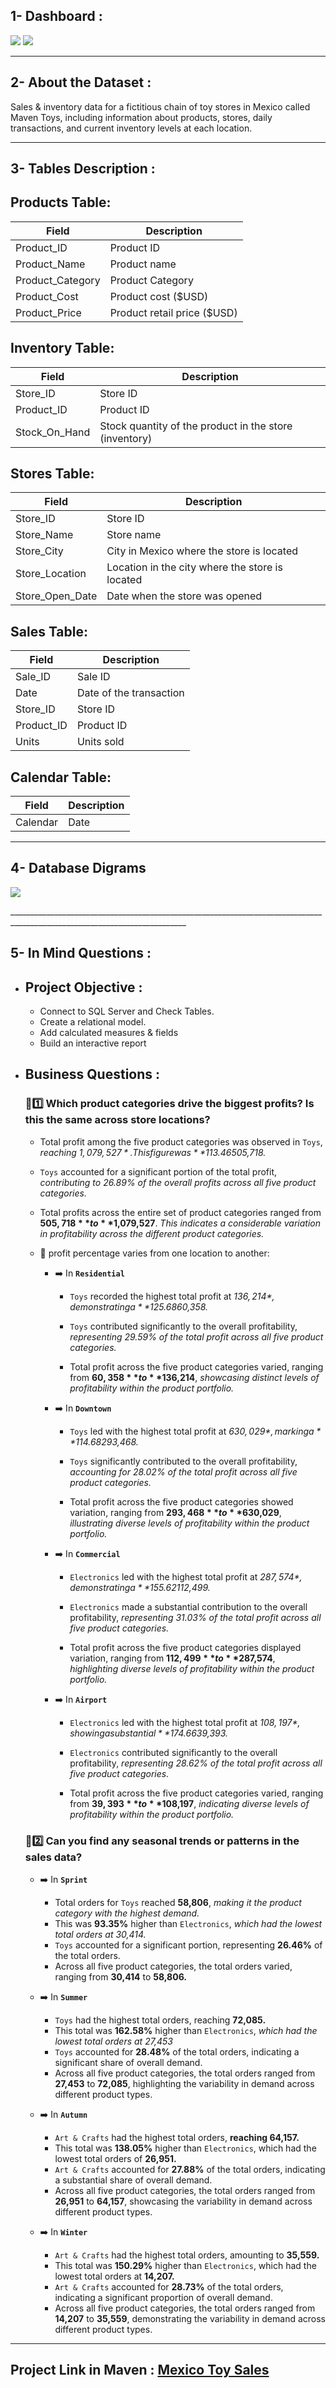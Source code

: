 ## 1- Dashboard :
</p>
  <p float="left">
  <img src='resources/Mexico Toy Sales page one.jpg'/>
  <img src='resources/Mexico Toy Sales page 2.jpg'/>
</p>

__________________________________________________________________________________________________________________________

## 2- About the Dataset :
Sales & inventory data for a fictitious chain of toy stores in Mexico called Maven Toys, including information about products, stores, daily transactions, and current inventory levels at each location.
__________________________________________________________________________________________________________________________

## 3- Tables Description :

## Products Table:
|Field	| Description |
|-----|----------------|
| Product_ID |	Product ID |
| Product_Name |	Product name |
| Product_Category |	Product Category |
| Product_Cost |	Product cost ($USD) |
| Product_Price |	Product retail price ($USD) |

## Inventory Table:
|Field	| Description |
|-----|----------------|
|	Store_ID |	Store ID |
|	Product_ID |	Product ID |
| Stock_On_Hand |	Stock quantity of the product in the store (inventory) |

## Stores Table:
|Field	| Description |
|-----|----------------|
|	Store_ID|	Store ID|
|	Store_Name|	Store name|
|	Store_City|	City in Mexico where the store is located|
|	Store_Location|	Location in the city where the store is located|
| Store_Open_Date|	Date when the store was opened|

## Sales Table:
|Field	| Description |
|-----|----------------|
|	Sale_ID|	Sale ID|
|	Date|	Date of the transaction|
|	Store_ID|	Store ID|
|	Product_ID|	Product ID|
|	Units|	Units sold|

## Calendar Table:
|Field	| Description |
|-----|----------------|
| Calendar |	Date|	Calendar date|
__________________________________________________________________________________________________________________________

## 4- Database Digrams

</p>
  <p float="left">
  <img src='resources/Tables relations.png'/>
</p>
__________________________________________________________________________________________________________________________

## 5- In Mind Questions :

- ## Project Objective :
  - Connect to SQL Server and Check Tables. 
  - Create a relational model.
  - Add calculated measures & fields
  - Build an interactive report

- ## Business Questions :
  ### 📌1️⃣ Which product categories drive the biggest profits? Is this the same across store locations?
    - Total profit among the five product categories was observed in `Toys`, *reaching $1,079,527*. This figure was **113.46%** higher than the lowest total profit, which was in the `Sports & Outdoors` category at *$505,718.*

    - `Toys` accounted for a significant portion of the total profit, *contributing to 26.89% of the overall profits across all five product categories.*

    - Total profits across the entire set of product categories ranged from **$505,718** to **$1,079,527**. *This indicates a considerable variation in profitability across the different product categories.*
    
    - 🛑 profit percentage varies from one location to another:
        - ➡️ In **`Residential`**
          - `Toys` recorded the highest total profit at *$136,214*, demonstrating a **125.68%** increase compared to the lowest total profit in `Sports & Outdoors`, which was *$60,358.*

          - `Toys` contributed significantly to the overall profitability, *representing 29.59% of the total profit across all five product categories.*

          - Total profit across the five product categories varied, ranging from **$60,358** to **$136,214**, *showcasing distinct levels of profitability within the product portfolio.*
        
        - ➡️ In **`Downtown`**
          - `Toys` led with the highest total profit at *$630,029*, marking a **114.68%** increase compared to the lowest total profit in `Sports & Outdoors`, which amounted to *$293,468.*

          - `Toys` significantly contributed to the overall profitability, *accounting for 28.02% of the total profit across all five product categories.*

          - Total profit across the five product categories showed variation, ranging from **$293,468** to **$630,029**, *illustrating diverse levels of profitability within the product portfolio.*

        - ➡️ In **`Commercial`**
          - `Electronics` led with the highest total profit at *$287,574*, demonstrating a **155.62%** increase compared to the lowest total profit in `Sports & Outdoors`, which amounted to *$112,499.*

          - `Electronics` made a substantial contribution to the overall profitability, *representing 31.03% of the total profit across all five product categories.*

          - Total profit across the five product categories displayed variation, ranging from **$112,499** to **$287,574**, *highlighting diverse levels of profitability within the product portfolio.*
         
        - ➡️ In **`Airport`**
          - `Electronics` led with the highest total profit at *$108,197*, showing a substantial **174.66%** increase compared to the lowest total profit in Sports & Outdoors, which amounted to *$39,393.*

          - `Electronics` contributed significantly to the overall profitability, *representing 28.62% of the total profit across all five product categories.*

          - Total profit across the five product categories varied, ranging from **$39,393** to **$108,197**, *indicating diverse levels of profitability within the product portfolio.*
            
  ### 📌2️⃣ Can you find any seasonal trends or patterns in the sales data?
    - ➡️ In **`Sprint`**
      
      - Total orders for `Toys` reached **58,806**, *making it the product category with the highest demand.*
      - This was **93.35%** higher than `Electronics`, *which had the lowest total orders at 30,414.*
      - `Toys` accounted for a significant portion, representing **26.46%** of the total orders.
      - Across all five product categories, the total orders varied, ranging from **30,414** to **58,806.**
        
    - ➡️ In **`Summer`**

      - `Toys` had the highest total orders, reaching **72,085.**
      - This total was **162.58%** higher than `Electronics`, *which had the lowest total orders at 27,453*
      - `Toys` accounted for **28.48%** of the total orders, indicating a significant share of overall demand.
      - Across all five product categories, the total orders ranged from **27,453** to **72,085**, highlighting the variability in demand across different product types.
     
     - ➡️ In **`Autumn`**

       - `Art & Crafts` had the highest total orders, **reaching 64,157.**
       - This total was **138.05%** higher than `Electronics`, which had the lowest total orders of **26,951.**
       - `Art & Crafts` accounted for **27.88%** of the total orders, indicating a substantial share of overall demand.
       - Across all five product categories, the total orders ranged from **26,951** to **64,157**, showcasing the variability in demand across different product types.
      
     - ➡️ In **`Winter`**
       
       - `Art & Crafts` had the highest total orders, amounting to **35,559.**
       - This total was **150.29%** higher than `Electronics`, which had the lowest total orders at **14,207.**
       - `Art & Crafts` accounted for **28.73%** of the total orders, indicating a significant proportion of overall demand.
       - Across all five product categories, the total orders ranged from **14,207** to **35,559**, demonstrating the variability in demand across different product types.
__________________________________________________________________________________________________________________________
      
## Project Link in Maven : [Mexico Toy Sales](https://mavenanalytics.io/data-playground?search=Mexico%20Toy%20Sales)

